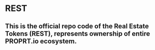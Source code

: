 # REST

## This is the official repo code of the Real Estate Tokens (REST), represents ownership of entire PROPRT.io ecosystem.
